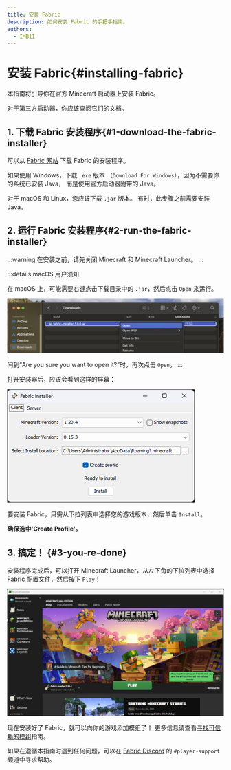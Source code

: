 ```yaml
---
title: 安装 Fabric
description: 如何安装 Fabric 的手把手指南。
authors:
  - IMB11
---
```


# 安装 Fabric{#installing-fabric}

本指南将引导你在官方 Minecraft 启动器上安装 Fabric。

对于第三方启动器，你应该查阅它们的文档。

## 1. 下载 Fabric 安装程序{#1-download-the-fabric-installer}

可以从 [Fabric 网站](https://fabricmc.net/use/) 下载 Fabric 的安装程序。

如果使用 Windows，下载 `.exe` 版本 （`Download For Windows`），因为不需要你的系统已安装 Java， 而是使用官方启动器附带的 Java。

对于 macOS 和 Linux，您应该下载 `.jar` 版本。 有时，此步骤之前需要安装 Java。

## 2. 运行 Fabric 安装程序{#2-run-the-fabric-installer}

:::warning
在安装之前，请先关闭 Minecraft 和 Minecraft Launcher。
:::

:::details macOS 用户须知

在 macOS 上，可能需要右键点击下载目录中的 `.jar`，然后点击 `Open` 来运行。

![Fabric 安装程序中的 MacOS 上下文菜单](/assets/players/installing-fabric/macos-downloads.png)

问到“Are you sure you want to open it?”时，再次点击 `Open`。
:::

打开安装器后，应该会看到这样的屏幕：

![高亮 "Install" 的 Fabric 安装程序](/assets/players/installing-fabric/installer-screen.png)

要安装 Fabric，只需从下拉列表中选择您的游戏版本，然后单击 `Install`。

**确保选中'Create Profile'。**

## 3. 搞定！ {#3-you-re-done}

安装程序完成后，可以打开 Minecraft Launcher，从左下角的下拉列表中选择 Fabric 配置文件，然后按下 `Play`！

![选中了 Fabric 配置的 Minecraft Launcher](/assets/players/installing-fabric/launcher-screen.png)

现在安装好了 Fabric，就可以向你的游戏添加模组了！ 更多信息请查看[寻找可信赖的模组](./finding-mods)指南。

如果在遵循本指南时遇到任何问题，可以在 [Fabric Discord](https://discord.gg/v6v4pMv) 的 `#player-support` 频道中寻求帮助。
